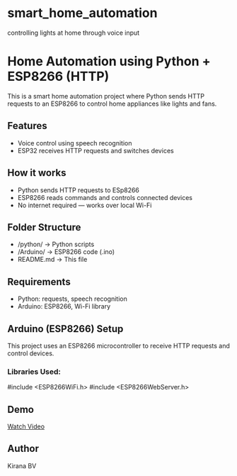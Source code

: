 # smart_home_automation
controlling lights at home through voice input
# Home Automation using Python + ESP8266 (HTTP)

This is a smart home automation project where Python sends HTTP requests to an ESP8266 to control home appliances like lights and fans.

## Features
- Voice control using speech recognition
- ESP32 receives HTTP requests and switches devices

## How it works
- Python sends HTTP requests to ESp8266
- ESP8266 reads commands and controls connected devices
- No internet required — works over local Wi-Fi

## Folder Structure
- /python/ → Python scripts
- /Arduino/ → ESP8266 code (.ino)
- README.md → This file

## Requirements
- Python: requests, speech recognition
- Arduino: ESP8266, Wi-Fi library

## Arduino (ESP8266) Setup

This project uses an ESP8266 microcontroller to receive HTTP requests and control devices.

### Libraries Used:
#include <ESP8266WiFi.h>
#include <ESP8266WebServer.h>

## Demo
[Watch Video](https://your-demo-link)

## Author
Kirana BV
